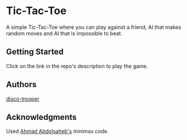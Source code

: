 # Tic-Tac-Toe

A simple Tic-Tac-Toe where you can play against a friend, AI that makes random moves and AI that is impossible to beat.

## Getting Started

Click on the link in the repo's description to play the game.


## Authors

[disco-trooper](https://github.com/disco-trooper)


## Acknowledgments

Used [Ahmad Abdolsaheb's](https://github.com/ahmadabdolsaheb) minimax code.
